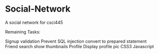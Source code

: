 Social-Network
==============

A social network for csci445


Remaining Tasks:

Signup validation
Prevent SQL injection
	convert to prepared statement
Friend search
	 show thumbnails
Profile 
	Display profile pic
CSS3
Javascript